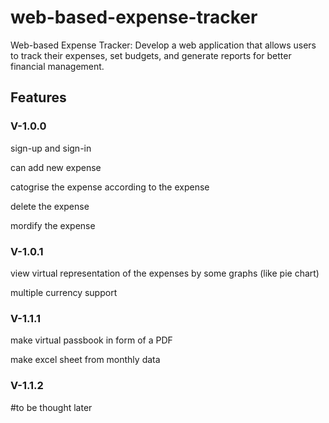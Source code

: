 # web-based-expense-tracker
Web-based Expense Tracker: Develop a web application that allows users to track their expenses, set budgets, and generate reports for better financial management.

## Features

### V-1.0.0

  sign-up and sign-in
  
  can add new expense
  
  catogrise the expense according to the expense
  
  delete the expense 
  
  mordify the expense
  

### V-1.0.1

  view virtual representation of the expenses by some graphs (like pie chart)
  
  multiple currency support

### V-1.1.1

  make virtual passbook in form of a PDF
  
  make excel sheet from monthly data

### V-1.1.2

  #to be thought later
